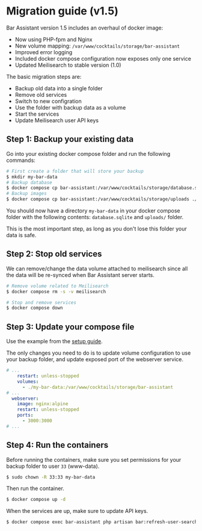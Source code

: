 # Migration guide (v1.5)

Bar Assistant version 1.5 includes an overhaul of docker image:

- Now using PHP-fpm and Nginx
- New volume mapping: `/var/www/cocktails/storage/bar-assistant`
- Improved error logging
- Included docker compose configuration now exposes only one service
- Updated Meilisearch to stable version (1.0)

The basic migration steps are:

- Backup old data into a single folder
- Remove old services
- Switch to new configration
- Use the folder with backup data as a volume
- Start the services
- Update Meilisearch user API keys

## Step 1: Backup your existing data

Go into your existing docker compose folder and run the following commands:

``` bash
# First create a folder that will store your backup
$ mkdir my-bar-data
# Backup database
$ docker compose cp bar-assistant:/var/www/cocktails/storage/database.sqlite ./my-bar-data/database.sqlite
# Backup images
$ docker compose cp bar-assistant:/var/www/cocktails/storage/uploads ./my-bar-data
```

You should now have a directory `my-bar-data` in your docker compose folder with the following contents: `database.sqlite` and `uploads/` folder.

This is the most important step, as long as you don't lose this folder your data is safe.

## Step 2: Stop old services

We can remove/change the data volume attached to meilisearch since all the data will be re-synced when Bar Assistant server starts.

```bash
# Remove volume related to Meilisearch
$ docker compose rm -s -v meilisearch

# Stop and remove services
$ docker compose down
```

## Step 3: Update your compose file

Use the example from the [setup guide](/setup).

The only changes you need to do is to update volume configuration to use your backup folder, and update exposed port of the webserver service.

```yaml title="docker-compose.yml"
# ...
    restart: unless-stopped
    volumes:
      - ./my-bar-data:/var/www/cocktails/storage/bar-assistant
# ...
  webserver:
    image: nginx:alpine
    restart: unless-stopped
    ports:
      - 3000:3000
# ...
```

## Step 4: Run the containers

Before running the containers, make sure you set permissions for your backup folder to user `33` (www-data).

```bash
$ sudo chown -R 33:33 my-bar-data
```

Then run the container.

```bash
$ docker compose up -d
```

When the services are up, make sure to update API keys.

```bash
$ docker compose exec bar-assistant php artisan bar:refresh-user-search-keys
```
